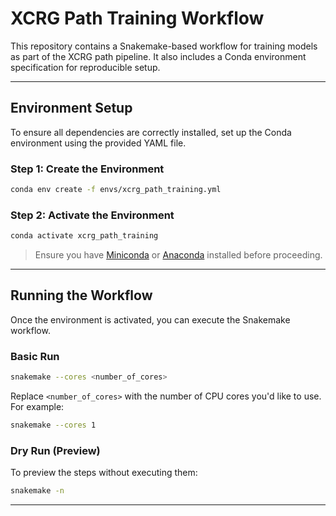# XCRG Path Training Workflow

This repository contains a Snakemake-based workflow for training models as part of the XCRG path pipeline. It also includes a Conda environment specification for reproducible setup.

---

## Environment Setup

To ensure all dependencies are correctly installed, set up the Conda environment using the provided YAML file.

### Step 1: Create the Environment

```bash
conda env create -f envs/xcrg_path_training.yml
```

### Step 2: Activate the Environment

```bash
conda activate xcrg_path_training
```

>  Ensure you have [Miniconda](https://docs.conda.io/en/latest/miniconda.html) or [Anaconda](https://www.anaconda.com/) installed before proceeding.

---

## Running the Workflow

Once the environment is activated, you can execute the Snakemake workflow.

### Basic Run

```bash
snakemake --cores <number_of_cores>
```

Replace `<number_of_cores>` with the number of CPU cores you'd like to use. For example:

```bash
snakemake --cores 1
```

### Dry Run (Preview)

To preview the steps without executing them:

```bash
snakemake -n
```

---
